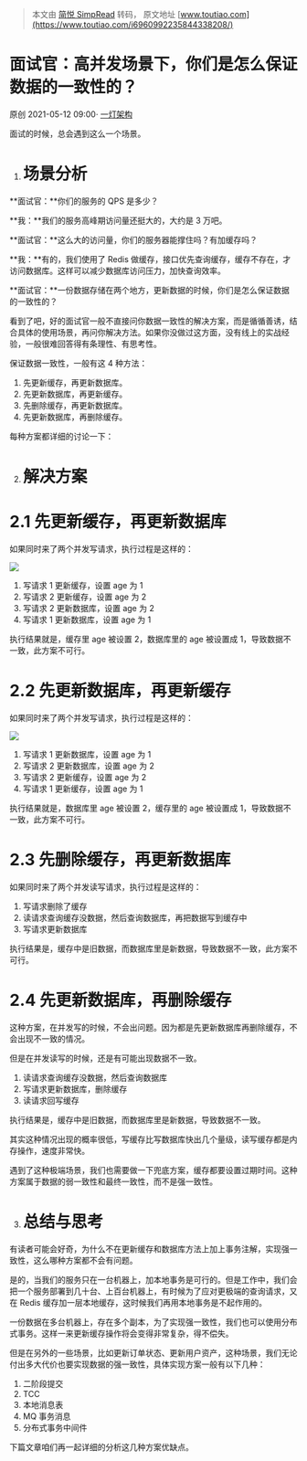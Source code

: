 > 本文由 [简悦 SimpRead](http://ksria.com/simpread/) 转码， 原文地址 [www.toutiao.com](https://www.toutiao.com/i6960992235844338208/)

面试官：高并发场景下，你们是怎么保证数据的一致性的？
==========================

原创 2021-05-12 09:00· [一灯架构](/c/user/token/MS4wLjABAAAAPeHh4VHxdSVA9adkZXQymOMDUEIdFFXtSLa_PQdunHs/?source=tuwen_detail)

面试的时候，总会遇到这么一个场景。

1. 场景分析
   =======

**面试官：**你们的服务的 QPS 是多少？

**我：**我们的服务高峰期访问量还挺大的，大约是 3 万吧。

**面试官：**这么大的访问量，你们的服务器能撑住吗？有加缓存吗？

**我：**有的，我们使用了 Redis 做缓存，接口优先查询缓存，缓存不存在，才访问数据库。这样可以减少数据库访问压力，加快查询效率。

**面试官：**一份数据存储在两个地方，更新数据的时候，你们是怎么保证数据的一致性的？

看到了吧，好的面试官一般不直接问你数据一致性的解决方案，而是循循善诱，结合具体的使用场景，再问你解决方法。如果你没做过这方面，没有线上的实战经验，一般很难回答得有条理性、有思考性。

保证数据一致性，一般有这 4 种方法：

1.  先更新缓存，再更新数据库。
2.  先更新数据库，再更新缓存。
3.  先删除缓存，再更新数据库。
4.  先更新数据库，再删除缓存。

每种方案都详细的讨论一下：

2. 解决方案
   =======

2.1 先更新缓存，再更新数据库
================

如果同时来了两个并发写请求，执行过程是这样的：

![](https://p1-tt.byteimg.com/origin/pgc-image/746c32966dc64076814d19037dc2bfb4?from=pc)

1.  写请求 1 更新缓存，设置 age 为 1
2.  写请求 2 更新缓存，设置 age 为 2
3.  写请求 2 更新数据库，设置 age 为 2
4.  写请求 1 更新数据库，设置 age 为 1

执行结果就是，缓存里 age 被设置 2，数据库里的 age 被设置成 1，导致数据不一致，此方案不可行。

2.2 先更新数据库，再更新缓存
================

如果同时来了两个并发写请求，执行过程是这样的：

![](https://p6-tt.byteimg.com/origin/pgc-image/ed2bfc3090064828b874fac4fc1ec8b6?from=pc)

1.  写请求 1 更新数据库，设置 age 为 1
2.  写请求 2 更新数据库，设置 age 为 2
3.  写请求 2 更新缓存，设置 age 为 2
4.  写请求 1 更新缓存，设置 age 为 1

执行结果就是，数据库里 age 被设置 2，缓存里的 age 被设置成 1，导致数据不一致，此方案不可行。

2.3 先删除缓存，再更新数据库
================

如果同时来了两个并发读写请求，执行过程是这样的：

1.  写请求删除了缓存
2.  读请求查询缓存没数据，然后查询数据库，再把数据写到缓存中
3.  写请求更新数据库

执行结果是，缓存中是旧数据，而数据库里是新数据，导致数据不一致，此方案不可行。

2.4 先更新数据库，再删除缓存
================

这种方案，在并发写的时候，不会出问题。因为都是先更新数据库再删除缓存，不会出现不一致的情况。

但是在并发读写的时候，还是有可能出现数据不一致。

1.  读请求查询缓存没数据，然后查询数据库
2.  写请求更新数据库，删除缓存
3.  读请求回写缓存

执行结果是，缓存中是旧数据，而数据库里是新数据，导致数据不一致。

其实这种情况出现的概率很低，写缓存比写数据库快出几个量级，读写缓存都是内存操作，速度非常快。

遇到了这种极端场景，我们也需要做一下兜底方案，缓存都要设置过期时间。这种方案属于数据的弱一致性和最终一致性，而不是强一致性。

3. 总结与思考
   ========

有读者可能会好奇，为什么不在更新缓存和数据库方法上加上事务注解，实现强一致性，这么哪种方案都不会有问题。

是的，当我们的服务只在一台机器上，加本地事务是可行的。但是工作中，我们会把一个服务部署到几十台、上百台机器上，有时候为了应对更极端的查询请求，又在 Redis 缓存加一层本地缓存，这时候我们再用本地事务是不起作用的。

一份数据在多台机器上，存在多个副本，为了实现强一致性，我们也可以使用分布式事务。这样一来更新缓存操作将会变得非常复杂，得不偿失。

但是在另外的一些场景，比如更新订单状态、更新用户资产，这种场景，我们无论付出多大代价也要实现数据的强一致性，具体实现方案一般有以下几种：

1.  二阶段提交
2.  TCC
3.  本地消息表
4.  MQ 事务消息
5.  分布式事务中间件

下篇文章咱们再一起详细的分析这几种方案优缺点。
